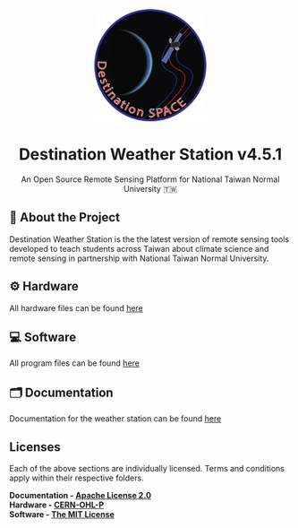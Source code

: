 <div align="center">
    <img src="docs/assets/Destination Space Logo.png" width="200" height="auto"/>
    <h1>Destination Weather Station v4.5.1</h1>
    <p>An Open Source Remote Sensing Platform for National Taiwan Normal University 🇹🇼</p>
</div>

## 🌟 About the Project
Destination Weather Station is the the latest version of remote sensing tools developed to teach students across Taiwan about climate science and remote sensing in partnership with National Taiwan Normal University.
## ⚙️ Hardware
All hardware files can be found [here](hardware/destinationWeatherStation_v4-5/)
## 💻 Software
All program files can be found [here](software)
## 🗂️ Documentation
Documentation for the weather station can be found [here](https://destination-space.gitlab.io/ds-weather-station-v4.5/)
## Licenses
Each of the above sections are individually licensed. Terms and conditions apply within their respective folders.

**Documentation - [Apache License 2.0](docs/LICENSE)** <br>
**Hardware - [CERN-OHL-P](hardware/destinationWeatherStation_v4-5//LICENSE)** <br>
**Software - [The MIT License](software/LICENSE)**
